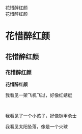 <!DOCTYPE  HTML>
<html  lang="en">
<head>
  <meta  charset="UTF-8">
  <title>我我的标题V</title>
  
</head>
<body>
  <div>花惜醉红颜</div>
  <span>花惜醉红颜</span><br/>
  <h1>花惜醉红颜</h1>
  <h2>花惜醉红颜</h2>
  <h3>花惜醉红颜</h3>
  <strong>花惜醉红颜</strong>
  <p>我看见一架飞机飞过，好像红蜻蜓</p><br/>
  <p>我看见了一个小孩子，好像铠甲勇士</p>
  <p>我看见太阳坠落，像是一个火球</p>
 </body>
 </html>
